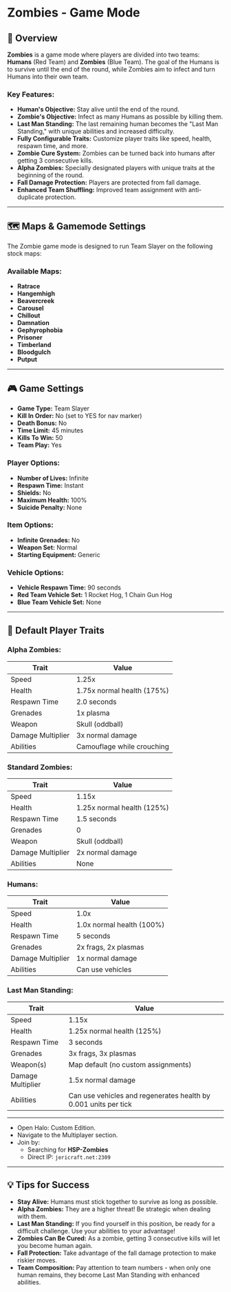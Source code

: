 # Zombies - Game Mode

## 📝 Overview

**Zombies** is a game mode where players are divided into two teams: **Humans** (Red Team) and **Zombies** (Blue Team). The goal of the Humans is to survive until the end of the round, while Zombies aim to infect and turn Humans into their own team.

### Key Features:

- **Human's Objective:** Stay alive until the end of the round.
- **Zombie's Objective:** Infect as many Humans as possible by killing them.
- **Last Man Standing:** The last remaining human becomes the "Last Man Standing," with unique abilities and increased difficulty.
- **Fully Configurable Traits:** Customize player traits like speed, health, respawn time, and more.
- **Zombie Cure System:** Zombies can be turned back into humans after getting 3 consecutive kills.
- **Alpha Zombies:** Specially designated players with unique traits at the beginning of the round.
- **Fall Damage Protection:** Players are protected from fall damage.
- **Enhanced Team Shuffling:** Improved team assignment with anti-duplicate protection.

---

## 🗺️ Maps & Gamemode Settings

The Zombie game mode is designed to run Team Slayer on the following stock maps:

### Available Maps:

- **Ratrace**
- **Hangemhigh**
- **Beavercreek**
- **Carousel**
- **Chillout**
- **Damnation**
- **Gephyrophobia**
- **Prisoner**
- **Timberland**
- **Bloodgulch**
- **Putput**

---

## 🎮 Game Settings

- **Game Type:** Team Slayer
- **Kill In Order:** No (set to YES for nav marker)
- **Death Bonus:** No
- **Time Limit:** 45 minutes
- **Kills To Win:** 50
- **Team Play:** Yes

### Player Options:

- **Number of Lives:** Infinite
- **Respawn Time:** Instant
- **Shields:** No
- **Maximum Health:** 100%
- **Suicide Penalty:** None

### Item Options:

- **Infinite Grenades:** No
- **Weapon Set:** Normal
- **Starting Equipment:** Generic

### Vehicle Options:

- **Vehicle Respawn Time:** 90 seconds
- **Red Team Vehicle Set:** 1 Rocket Hog, 1 Chain Gun Hog
- **Blue Team Vehicle Set:** None

---

## 🧸 Default Player Traits

### **Alpha Zombies:**

| Trait             | Value                      |
|-------------------|----------------------------|
| Speed             | 1.25x                      |
| Health            | 1.75x normal health (175%) |
| Respawn Time      | 2.0 seconds                |
| Grenades          | 1x plasma                  |
| Weapon            | Skull (oddball)            |
| Damage Multiplier | 3x normal damage           |
| Abilities         | Camouflage while crouching |

### **Standard Zombies:**

| Trait             | Value                   |
|-------------------|-------------------------|
| Speed             | 1.15x                   |
| Health            | 1.25x normal health (125%) |
| Respawn Time      | 1.5 seconds             |
| Grenades          | 0                       |
| Weapon            | Skull (oddball)         |
| Damage Multiplier | 2x normal damage        |
| Abilities         | None                    |

### **Humans:**

| Trait             | Value                   |
|-------------------|-------------------------|
| Speed             | 1.0x                    |
| Health            | 1.0x normal health (100%) |
| Respawn Time      | 5 seconds               |
| Grenades          | 2x frags, 2x plasmas    |
| Damage Multiplier | 1x normal damage        |
| Abilities         | Can use vehicles        |

### **Last Man Standing:**

| Trait             | Value                                                                |
|-------------------|----------------------------------------------------------------------|
| Speed             | 1.15x                                                                |
| Health            | 1.25x normal health (125%)                                           |
| Respawn Time      | 3 seconds                                                            |
| Grenades          | 3x frags, 3x plasmas                                                 |
| Weapon(s)         | Map default (no custom assignments)                                  |
| Damage Multiplier | 1.5x normal damage                                                   |
| Abilities         | Can use vehicles and regenerates health by 0.001 units per tick      |

---

* Open Halo: Custom Edition.
* Navigate to the Multiplayer section.
* Join by:
    * Searching for **HSP-Zombies**
    * Direct IP: `jericraft.net:2309`

---

## 💡 Tips for Success

- **Stay Alive:** Humans must stick together to survive as long as possible.
- **Alpha Zombies:** They are a higher threat! Be strategic when dealing with them.
- **Last Man Standing:** If you find yourself in this position, be ready for a difficult challenge. Use your abilities to your advantage!
- **Zombies Can Be Cured:** As a zombie, getting 3 consecutive kills will let you become human again.
- **Fall Protection:** Take advantage of the fall damage protection to make riskier moves.
- **Team Composition:** Pay attention to team numbers - when only one human remains, they become Last Man Standing with enhanced abilities.